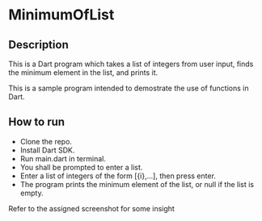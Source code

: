 # MinimumOfList

## Description
This is a Dart program which takes a list of integers from user input, finds the minimum element in the list, and prints it.

This is a sample program intended to demostrate the use of functions in Dart.

## How to run
- Clone the repo.
- Install Dart SDK.
- Run main.dart in terminal.
- You shall be prompted to enter a list.
- Enter a list of integers of the form [{i},...], then press enter.
- The program prints the minimum element of the list, or null if the list is empty.

Refer to the assigned screenshot for some insight
